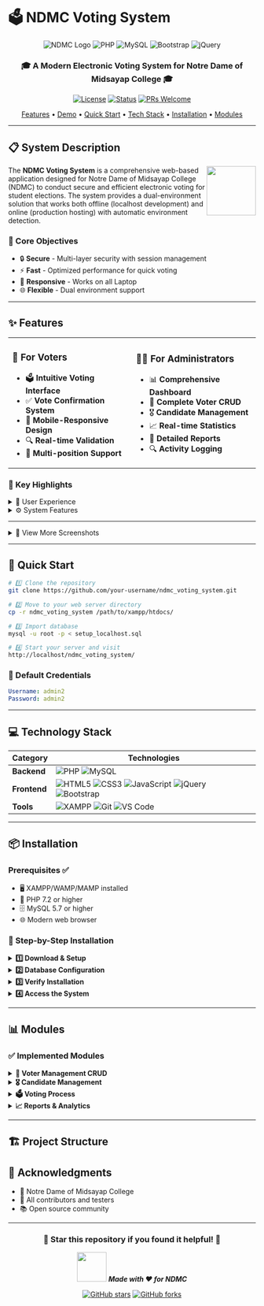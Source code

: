 # 🗳️ NDMC Voting System

<div align="center">
  
  ![NDMC Logo](https://img.shields.io/badge/NDMC-Voting%20System-green?style=for-the-badge&logo=checkmarx&logoColor=white)
  ![PHP](https://img.shields.io/badge/PHP-777BB4?style=for-the-badge&logo=php&logoColor=white)
  ![MySQL](https://img.shields.io/badge/MySQL-00000F?style=for-the-badge&logo=mysql&logoColor=white)
  ![Bootstrap](https://img.shields.io/badge/Bootstrap-563D7C?style=for-the-badge&logo=bootstrap&logoColor=white)
  ![jQuery](https://img.shields.io/badge/jQuery-0769AD?style=for-the-badge&logo=jquery&logoColor=white)
  
  <h3>🎓 A Modern Electronic Voting System for Notre Dame of Midsayap College 🎓</h3>
  
  [![License](https://img.shields.io/badge/License-MIT-blue.svg)](LICENSE)
  [![Status](https://img.shields.io/badge/Status-Active-success.svg)]()
  [![PRs Welcome](https://img.shields.io/badge/PRs-welcome-brightgreen.svg)](CONTRIBUTING.md)
  
  <p align="center">
    <a href="#-features">Features</a> •
    <a href="#-demo">Demo</a> •
    <a href="#-quick-start">Quick Start</a> •
    <a href="#-technology-stack">Tech Stack</a> •
    <a href="#-installation">Installation</a> •
    <a href="#-modules">Modules</a>
  </p>

</div>

---

## 📋 System Description

<img align="right" width="100" height="100" src="https://media.giphy.com/media/WUlplcMpOCEmTGBtBW/giphy.gif">

The **NDMC Voting System** is a comprehensive web-based application designed for Notre Dame of Midsayap College (NDMC) to conduct secure and efficient electronic voting for student elections. The system provides a dual-environment solution that works both offline (localhost development) and online (production hosting) with automatic environment detection.

### 🎯 Core Objectives
- 🔒 **Secure** - Multi-layer security with session management
- ⚡ **Fast** - Optimized performance for quick voting
- 📱 **Responsive** - Works on all Laptop
- 🌐 **Flexible** - Dual environment support


---

## ✨ Features

<table>
<tr>
<td width="50%">

### 👥 For Voters
- 🗳️ **Intuitive Voting Interface**
- ✅ **Vote Confirmation System**
- 📱 **Mobile-Responsive Design**
- 🔍 **Real-time Validation**
- 🎯 **Multi-position Support**

</td>
<td width="50%">

### 👨‍💼 For Administrators
- 📊 **Comprehensive Dashboard**
- 👤 **Complete Voter CRUD**
- 🎖️ **Candidate Management**
- 📈 **Real-time Statistics**
- 📝 **Detailed Reports**
- 🔍 **Activity Logging**

</td>
</tr>
</table>

### 🌟 Key Highlights



<details>
<summary>🎨 User Experience</summary>

- ✅ Intuitive Interface Design
- ✅ Mobile-First Approach
- ✅ Real-time Feedback
- ✅ Progress Indicators
- ✅ Confirmation Dialogs
- ✅ Error Handling

</details>

<details>
<summary>⚙️ System Features</summary>

- ✅ Dual Environment Support
- ✅ Automatic Configuration
- ✅ Department Hierarchy
- ✅ Multi-position Elections
- ✅ Export Capabilities
- ✅ Batch Operations

</details>

---



<details>
<summary>📸 View More Screenshots</summary>

<table>
<tr>
<td align="center">
  <img src="https://via.placeholder.com/300x200/2196F3/FFFFFF?text=Voter+Login" alt="Voter Login"><br>
  <b>🔐 Voter Login</b>
</td>
<td align="center">
  <img src="https://via.placeholder.com/300x200/FF9800/FFFFFF?text=Voting+Process" alt="Voting Process"><br>
  <b>🗳️ Voting Process</b>
</td>
<td align="center">
  <img src="https://via.placeholder.com/300x200/9C27B0/FFFFFF?text=Admin+Dashboard" alt="Admin Dashboard"><br>
  <b>📊 Admin Dashboard</b>
</td>
</tr>
</table>

</details>

---

## 🚀 Quick Start

```bash
# 1️⃣ Clone the repository
git clone https://github.com/your-username/ndmc_voting_system.git

# 2️⃣ Move to your web server directory
cp -r ndmc_voting_system /path/to/xampp/htdocs/

# 3️⃣ Import database
mysql -u root -p < setup_localhost.sql

# 4️⃣ Start your server and visit
http://localhost/ndmc_voting_system/
```

### 🔑 Default Credentials
```yaml
Username: admin2
Password: admin2
```

---

## 💻 Technology Stack

<div align="center">

| Category | Technologies |
|----------|-------------|
| **Backend** | ![PHP](https://img.shields.io/badge/PHP-777BB4?style=flat-square&logo=php&logoColor=white) ![MySQL](https://img.shields.io/badge/MySQL-4479A1?style=flat-square&logo=mysql&logoColor=white) |
| **Frontend** | ![HTML5](https://img.shields.io/badge/HTML5-E34F26?style=flat-square&logo=html5&logoColor=white) ![CSS3](https://img.shields.io/badge/CSS3-1572B6?style=flat-square&logo=css3&logoColor=white) ![JavaScript](https://img.shields.io/badge/JavaScript-F7DF1E?style=flat-square&logo=javascript&logoColor=black) ![jQuery](https://img.shields.io/badge/jQuery-0769AD?style=flat-square&logo=jquery&logoColor=white) ![Bootstrap](https://img.shields.io/badge/Bootstrap-563D7C?style=flat-square&logo=bootstrap&logoColor=white) |
| **Tools** | ![XAMPP](https://img.shields.io/badge/XAMPP-FB7A24?style=flat-square&logo=xampp&logoColor=white) ![Git](https://img.shields.io/badge/Git-F05032?style=flat-square&logo=git&logoColor=white) ![VS Code](https://img.shields.io/badge/VS%20Code-007ACC?style=flat-square&logo=visual-studio-code&logoColor=white) |

</div>

---

## 📦 Installation

### Prerequisites ✅

- 🖥️ XAMPP/WAMP/MAMP installed
- 🐘 PHP 7.2 or higher
- 🗄️ MySQL 5.7 or higher
- 🌐 Modern web browser

### 🔧 Step-by-Step Installation

<details>
<summary><b>1️⃣ Download & Setup</b></summary>

```bash
# Clone the repository
git clone https://github.com/your-username/ndmc_voting_system.git

# Navigate to the project
cd ndmc_voting_system

# Copy to web server directory
# For XAMPP (Windows)
cp -r . C:/xampp/htdocs/ndmc_voting_system/

# For XAMPP (Mac/Linux)
cp -r . /opt/lampp/htdocs/ndmc_voting_system/
```

</details>

<details>
<summary><b>2️⃣ Database Configuration</b></summary>

1. Start Apache and MySQL from XAMPP Control Panel
2. Open phpMyAdmin: `http://localhost/phpmyadmin`
3. Create a new database named `ndmc_voting`
4. Import `setup_localhost.sql`:
   - Click on the database
   - Go to "Import" tab
   - Choose file: `setup_localhost.sql`
   - Click "Go"

</details>

<details>
<summary><b>3️⃣ Verify Installation</b></summary>

1. Visit: `http://localhost/ndmc_voting_system/setup_localhost.php`
2. Check all items show ✅ green checkmarks
3. If any issues ❌, follow the troubleshooting guide

</details>

<details>
<summary><b>4️⃣ Access the System</b></summary>

- 🗳️ **Voter Portal**: `http://localhost/ndmc_voting_system/`
- 👨‍💼 **Admin Panel**: `http://localhost/ndmc_voting_system/admin/`
- 📊 **Setup Check**: `http://localhost/ndmc_voting_system/setup_localhost.php`

</details>

---

## 📊 Modules

### ✅ Implemented Modules

<details>
<summary><b>👥 Voter Management CRUD</b></summary>

#### 🆕 CREATE - Add New Voters
- **Files**: `admin/new_voter.php`, `admin/save_voter.php`
- ✨ Auto-generated secure passwords
- 🏢 Department & course assignment
- ✔️ Duplicate prevention
- 📝 Form validation

#### 📖 READ - View Voter Lists
- **File**: `admin/voter_list.php`
- 🔍 Advanced search functionality
- 🏷️ Multiple filter options
- 📊 Voting status tracking
- 📥 Excel export capability

#### ✏️ UPDATE - Edit Voter Information
- **File**: `admin/edit_voter.php`
- 👤 Complete profile editing
- 🔐 Password management
- 🏢 Department transfers
- 📝 History tracking

#### 🗑️ DELETE - Remove Voters
- **File**: `admin/delete_voter.php`
- ⚠️ Confirmation dialogs
- 🔗 Cascade handling
- 📝 Audit logging

</details>

<details>
<summary><b>🎖️ Candidate Management</b></summary>

- CRUD operations
- Photo upload functionality
- Position management
- Voting statistics

</details>

<details>
<summary><b>🗳️ Voting Process</b></summary>

- Multi-step voting interface
- Real-time validation
- Vote confirmation system
- Security measures

</details>

<details>
<summary><b>📈 Reports & Analytics</b></summary>

- Real-time vote counting
- Detailed canvassing reports
- Export capabilities
- Visual statistics

</details>

---

## 🏗️ Project Structure

## 🙏 Acknowledgments

- 🏫 Notre Dame of Midsayap College
- 👥 All contributors and testers
- 📚 Open source community

---

<div align="center">

### 🌟 Star this repository if you found it helpful! 🌟

<img src="https://media.giphy.com/media/LnQjpWaON8nhr21vNW/giphy.gif" width="60"> <em><b>Made with ❤️ for NDMC</b></em>

[![GitHub stars](https://img.shields.io/github/stars/your-username/ndmc_voting_system?style=social)](https://github.com/your-username/ndmc_voting_system/stargazers)
[![GitHub forks](https://img.shields.io/github/forks/your-username/ndmc_voting_system?style=social)](https://github.com/your-username/ndmc_voting_system/network/members)

</div> 
